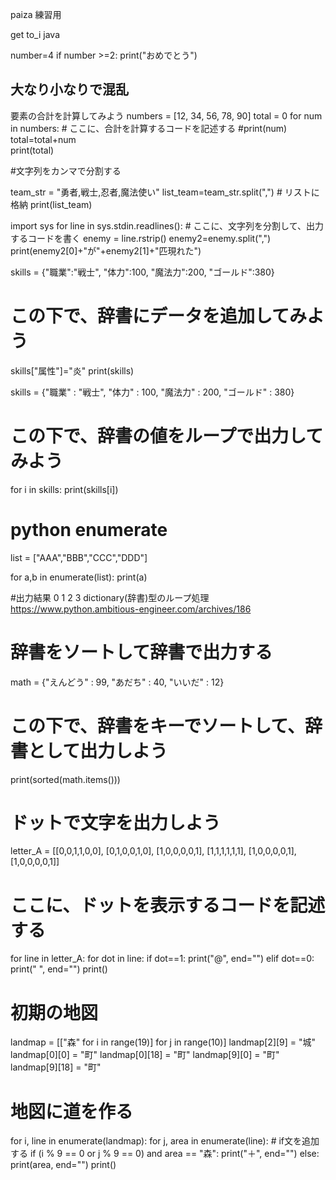 paiza 練習用

get to_i java

number=4
if number >=2:
    print("おめでとう")
## 大なり小なりで混乱　
要素の合計を計算してみよう
numbers = [12, 34, 56, 78, 90]
total = 0
for num in numbers:
	# ここに、合計を計算するコードを記述する
	#print(num)
    total=total+num    
print(total)


#文字列をカンマで分割する

team_str = "勇者,戦士,忍者,魔法使い"
list_team=team_str.split(",") # リストに格納
print(list_team)


import sys
for line in sys.stdin.readlines():
	# ここに、文字列を分割して、出力するコードを書く
	enemy = line.rstrip()
	enemy2=enemy.split(",")
	print(enemy2[0]+"が"+enemy2[1]+"匹現れた")

skills = {"職業":"戦士", "体力":100, "魔法力":200, "ゴールド":380}
# この下で、辞書にデータを追加してみよう
skills["属性"]="炎"
print(skills)



skills = {"職業" : "戦士", "体力" : 100, "魔法力" : 200, "ゴールド" : 380}
# この下で、辞書の値をループで出力してみよう
for i in skills:
    print(skills[i])
    
# python enumerate
list = ["AAA","BBB","CCC","DDD"]

for a,b in enumerate(list):
    print(a)

#出力結果
0
1
2
3
dictionary(辞書)型のループ処理
https://www.python.ambitious-engineer.com/archives/186

# 辞書をソートして辞書で出力する
math = {"えんどう" : 99, "あだち" : 40, "いいだ" : 12}

# この下で、辞書をキーでソートして、辞書として出力しよう
print(sorted(math.items()))


# ドットで文字を出力しよう

letter_A = [[0,0,1,1,0,0],
            [0,1,0,0,1,0],
            [1,0,0,0,0,1],
            [1,1,1,1,1,1],
            [1,0,0,0,0,1],
            [1,0,0,0,0,1]]

# ここに、ドットを表示するコードを記述する
for line in letter_A:
    for dot in line:
        if dot==1:
            print("@", end="")
        elif dot==0:    
            print(" ", end="")
    print()    

# 初期の地図
landmap = [["森" for i in range(19)] for j in range(10)]
landmap[2][9] = "城"
landmap[0][0] = "町"
landmap[0][18] = "町"
landmap[9][0] = "町"
landmap[9][18] = "町"

# 地図に道を作る

for i, line in enumerate(landmap):
    for j, area in enumerate(line):
        # if文を追加する
        if (i % 9 == 0 or j % 9 == 0) and area == "森":
            print("＋", end="")
        else:
            print(area, end="")
    print()


